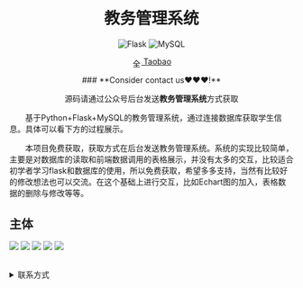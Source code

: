 <div align="center">
  <h1>教务管理系统</h1>

![Flask](https://img.shields.io/badge/Flask-000000.svg?style=for-the-badge&logo=flask&logoColor=white&style=plastic)
![MySQL](https://img.shields.io/badge/MySQL-4479A1.svg?style=for-the-badge&logo=mysql&logoColor=white&style=plastic) 
<p>
<img src="https://www.taobao.com/favicon.ico" alt="全球 Web 图标" role="presentation" data-bm="45" width="17" height="17" align="center" ><a href='https://shop230447850.taobao.com/' > Taobao</a></img>
</p> 
  ### **Consider contact us❤️❤️❤️!**
</div>

<div align="center">

源码请通过公众号后台发送**教务管理系统**方式获取

</div>

&emsp;&emsp;基于Python+Flask+MySQL的教务管理系统，通过连接数据库获取学生信息。具体可以看下方的过程展示。

&emsp;&emsp;本项目免费获取，获取方式在后台发送教务管理系统。系统的实现比较简单，主要是对数据库的读取和前端数据调用的表格展示，并没有太多的交互，比较适合初学者学习flask和数据库的使用，所以免费获取，希望多多支持，当然有比较好的修改想法也可以交流。在这个基础上进行交互，比如Echart图的加入，表格数据的删除与修改等等。

## 主体
![](https://gitee.com/k54kdk/result_display/raw/master/src/教务管理系统/1教务管理系统登录.png)
![](https://gitee.com/k54kdk/result_display/raw/master/src/教务管理系统/2管理学生.png)
![](https://gitee.com/k54kdk/result_display/raw/master/src/教务管理系统/3教师排课.png)
![](https://gitee.com/k54kdk/result_display/raw/master/src/教务管理系统/4学生成绩.png)
![](https://gitee.com/k54kdk/result_display/raw/master/src/教务管理系统/数据库展示.jpg)

##

<details>
<summary> 联系方式</summary>
<html>
    <div align="center">
        <table align="center" >
            <tr>
                <td>
                    <img src="https://gitee.com/k54kdk/result_display/raw/master/src/联系二维码/微信好友.jpg" height=350/>
                </td>
                <td>
                    <img src="https://gitee.com/k54kdk/result_display/raw/master/src/联系二维码/QQ好友.jpg" height=350/>
                </td>
                <td>
                    <img src="https://gitee.com/k54kdk/result_display/raw/master/src/联系二维码/公众号.jpg" height=350/>
                </td>
            </tr>
        </table>
    </div>
</html>